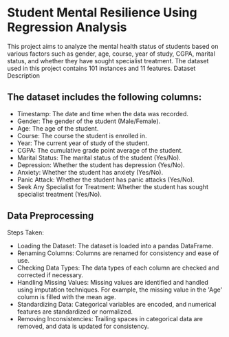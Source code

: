 # Student Mental Resilience Using Regression Analysis
This project aims to analyze the mental health status of students based on various factors such as gender, age, course, year of study, CGPA, marital status, and whether they have sought specialist treatment. The dataset used in this project contains 101 instances and 11 features.
Dataset Description

## The dataset includes the following columns:
- Timestamp: The date and time when the data was recorded.
- Gender: The gender of the student (Male/Female).
- Age: The age of the student.
- Course: The course the student is enrolled in.
- Year: The current year of study of the student.
- CGPA: The cumulative grade point average of the student.
- Marital Status: The marital status of the student (Yes/No).
- Depression: Whether the student has depression (Yes/No).
- Anxiety: Whether the student has anxiety (Yes/No).
- Panic Attack: Whether the student has panic attacks (Yes/No).
- Seek Any Specialist for Treatment: Whether the student has sought specialist treatment (Yes/No).
## Data Preprocessing
Steps Taken:
- Loading the Dataset: The dataset is loaded into a pandas DataFrame.
- Renaming Columns: Columns are renamed for consistency and ease of use.
- Checking Data Types: The data types of each column are checked and corrected if necessary.
- Handling Missing Values: Missing values are identified and handled using imputation techniques. For example, the missing value in the 'Age' column is filled with the mean age.
- Standardizing Data: Categorical variables are encoded, and numerical features are standardized or normalized.
- Removing Inconsistencies: Trailing spaces in categorical data are removed, and data is updated for consistency.

